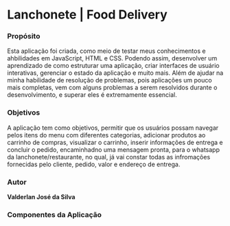 # Lanchonete | Food Delivery

### Propósito

Esta aplicação foi criada, como meio de testar meus conhecimentos e ahbilidades em JavaScript, HTML e CSS. Podendo assim, desenvolver um aprendizado de como estruturar uma aplicação, criar interfaces de usuário interativas, gerenciar o estado da aplicação e muito mais. Além de ajudar na minha habilidade de resolução de problemas, pois aplicações um pouco mais completas, vem com alguns problemas a serem resolvidos durante o desenvolvimento, e superar eles é extremamente essencial.

### Objetivos

A aplicação tem como objetivos, permitir que os usuários possam navegar pelos itens do menu com diferentes categorias, adicionar produtos ao carrinho de compras, visualizar o carrinho, inserir informações de entrega e concluir o pedido, encaminhadno uma mensagem pronta, para o whatsapp da lanchonete/restaurante, no qual, já vai constar todas as infromações fornecidas pelo cliente, pedido, valor e endereço de entrega.


### Autor

**Valderlan José da Silva**

### Componentes da Aplicação

